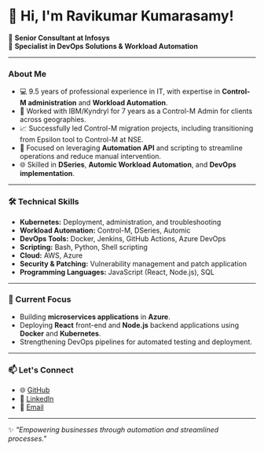 # 👋 Hi, I'm Ravikumar Kumarasamy!

🌟 **Senior Consultant at Infosys**  
🎯 **Specialist in DevOps Solutions & Workload Automation**

---

### About Me

- 💻 9.5 years of professional experience in IT, with expertise in **Control-M administration** and **Workload Automation**.  
- 🏢 Worked with IBM/Kyndryl for 7 years as a Control-M Admin for clients across geographies.  
- 📈 Successfully led Control-M migration projects, including transitioning from Epsilon tool to Control-M at NSE.  
- 🤖 Focused on leveraging **Automation API** and scripting to streamline operations and reduce manual intervention.  
- 🌐 Skilled in **DSeries**, **Automic Workload Automation**, and **DevOps implementation**.

---

### 🛠️ Technical Skills

- **Kubernetes:** Deployment, administration, and troubleshooting  
- **Workload Automation:** Control-M, DSeries, Automic  
- **DevOps Tools:** Docker, Jenkins, GitHub Actions, Azure DevOps  
- **Scripting:** Bash, Python, Shell scripting  
- **Cloud:** AWS, Azure  
- **Security & Patching:** Vulnerability management and patch application  
- **Programming Languages:** JavaScript (React, Node.js), SQL  

---

### 🚀 Current Focus

- Building **microservices applications** in **Azure**.  
- Deploying **React** front-end and **Node.js** backend applications using **Docker** and **Kubernetes**.  
- Strengthening DevOps pipelines for automated testing and deployment.  

---

### 📫 Let's Connect

- 🌐 [GitHub](https://github.com/ravik92)  
- 💼 [LinkedIn](https://linkedin.com/in/ravikumar-k-258ab9b9)  
- 📧 [Email](mailto:ravikece92@gmail.com)  

---

✨ *"Empowering businesses through automation and streamlined processes."*
